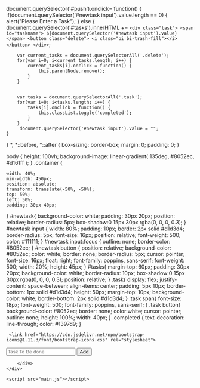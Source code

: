document.querySelector('#push').onclick= function() {
    if(document.querySelector('#newtask input').value.length == 0) {
        alert("Please Enter a Task");
    } else {
        document.querySelector('#tasks').innerHTML += `
            <div class="task">
                <span id="taskname">
                    ${document.querySelector('#newtask input').value}
                </span>
                <button class="delete">
                    <i class="bi bi-trash-fill"></i>
                </button>
            </div>
        `;
        
        var current_tasks = document.querySelectorAll('.delete');
        for(var i=0; i<current_tasks.length; i++) {
            current_tasks[i].onclick = function() {
                this.parentNode.remove();
            }
        }
        
       
        var tasks = document.querySelectorAll('.task');
        for(var i=0; i<tasks.length; i++) {
            tasks[i].onclick = function() {
                this.classList.toggle('completed');
            }
        }
         document.querySelector('#newtask input').value = "";
    }

}
*,
*::before,
*::after {
  box-sizing: border-box;
  margin: 0;
  padding: 0;
}

body {
  height: 100vh;
  background-image: linear-gradient(
    135deg,
    #8052ec,
    #d161ff
  );
}
.container {
   
    width: 40%;
    min-width: 450px;
    position: absolute;
    transform: translate(-50%, -50%);
    top: 50%;
    left: 50%;
    padding: 30px 40px;
}
#newtask{
    background-color: white;
    padding:  30px 20px;
    position: relative;
    border-radius: 5px;
    box-shadow:0 15px 30px rgba(0, 0, 0, 0.3);
}
#newtask input {
    width: 80%;
    padding: 10px;
    border: 2px solid #d1d3d4;
    border-radius: 5px;
    font-size: 16px;
    position: relative;
    font-weight: 500;
    color: #111111;
}
#newtask input:focus {
    outline: none;
    border-color: #8052ec;
}
#newtask button {
    position: relative;
    background-color: #8052ec;
    color: white;
    border: none;
    border-radius: 5px;
    cursor: pointer;
    font-size: 16px;
    float: right;
    font-family: poppins, sans-serif;
    font-weight: 500;
    width: 20%;
    height: 45px;
}
#tasks{
    margin-top: 60px;
    padding: 30px 20px;
    background-color: white;
    border-radius: 10px;
    box-shadow:0 15px 30px rgba(0, 0, 0, 0.3);
    position: relative;
}
.task{
    display: flex;
    justify-content: space-between;
    align-items: center;
    padding: 5px 10px;
    border-bottom: 1px solid #d1d3d4;
    height: 50px;
    margin-top: 10px;
    background-color: white;
    border-bottom: 2px solid #d1d3d4;
}
.task span{
    font-size: 18px;
    font-weight: 500;
    font-family: poppins, sans-serif;
}
.task button{
    background-color: #8052ec;
    border: none;
    color:white;
    cursor: pointer;
    outline: none;
    height: 100%;
    width: 40px;
}
.completed {
    text-decoration: line-through;
    color: #1397d9;
}
<!DOCTYPE html>
<html lang="en">
<head>
    <meta charset="UTF-8">
    <meta name="viewport" content="width=device-width, initial-scale=1.0">
    <title>Simple To Do list</title>
    <link rel="stylesheet" href="style.css">
    <link href="https://fonts.googleapis.com/css2?family=Poppins:wght@400;500&display=swap" rel="stylesheet">
  
     <link href="https://cdn.jsdelivr.net/npm/bootstrap-icons@1.11.3/font/bootstrap-icons.css" rel="stylesheet">


</head>
<body>
    <div class="container">
        <div id="newtask">
            <input type="text" placeholder="Task To Be done">
            <button id="push">Add</button>
        </div>
        <div id="tasks">
            
        </div>
    </div>

    <script src="main.js"></script>
</body>
</html>
